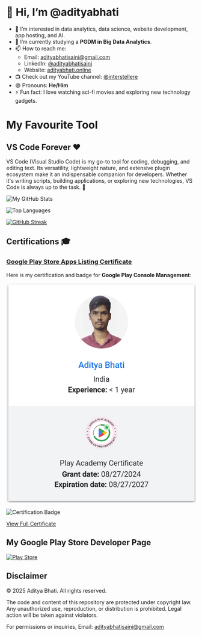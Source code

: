 # 👋 Hi, I’m @adityabhati

- 👀 I’m interested in data analytics, data science, website development, app hosting, and AI.  
- 🌱 I’m currently studying a **PGDM in Big Data Analytics**.  
- 📫 How to reach me:  
  - Email: [adityabhatisaini@gmail.com](mailto:adityabhatisaini@gmail.com)  
  - LinkedIn: [@adityabhatisaini](https://www.linkedin.com/in/adityabhatisaini)  
  - Website: [adityabhati.online](https://www.adityabhati.online)  
- 📺 Check out my YouTube channel: [@interstellere](https://www.youtube.com/@interstellere)  
- 😄 Pronouns: **He/Him**  
- ⚡ Fun fact: I love watching sci-fi movies and exploring new technology gadgets.

# My Favourite Tool

## VS Code Forever ❤️

VS Code (Visual Studio Code) is my go-to tool for coding, debugging, and editing text. Its versatility, lightweight nature, and extensive plugin ecosystem make it an indispensable companion for developers. Whether it's writing scripts, building applications, or exploring new technologies, VS Code is always up to the task. 🚀



![My GitHub Stats](https://github-readme-stats.vercel.app/api?username=adityabhatisaini&show_icons=true&theme=radical&cache_seconds=1800)

![Top Languages](https://github-readme-stats.vercel.app/api/top-langs/?username=adityabhatisaini&layout=compact&theme=radical&cache_seconds=1800)

[![GitHub Streak](https://streak-stats.demolab.com/?user=adityabhatisaini&theme=dark&cache_seconds=1800)](https://git.io/streak-stats)





## Certifications 🎓

### [Google Play Store Apps Listing Certificate ](https://www.credential.net/113713894)
Here is my certification and badge for **Google Play Console Management**:

![Alt text](https://github.com/adityabhatisaini/adityabhatisaini/blob/255322bb7729fe928560e6ae37cae176de8ba858/Screenshot%202025-01-31%20020726.png)

![Certification Badge](https://api.accredible.com/v1/frontend/credential_website_embed_image/badge/113713894)


[View Full Certificate](https://api.accredible.com/v1/frontend/credential_website_embed_image/certificate/113713894)



## My Google Play Store Developer Page

[![Play Store](https://upload.wikimedia.org/wikipedia/commons/7/78/Google_Play_Store_badge_EN.svg)](https://play.google.com/store/apps/dev?id=8574852185894925404)


## Disclaimer

© 2025 Aditya Bhati. All rights reserved.

The code and content of this repository are protected under copyright law. Any unauthorized use, reproduction, or distribution is prohibited. Legal action will be taken against violators.

For permissions or inquiries, Email: adityabhatisaini@gmail.com

